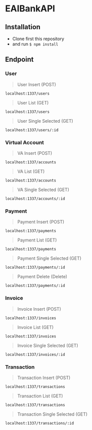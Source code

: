 # EAIBankAPI
## Installation
- Clone first this repository
- and run `$ npm install`

## Endpoint
### User
> User Insert (POST)
```
localhost:1337/users
```
> User List (GET)
```
localhost:1337/users
```
> User Single Selected (GET)
```
localhost:1337/users/:id
```
### Virtual Account
> VA Insert (POST)
```
localhost:1337/accounts
```
> VA List (GET)
```
localhost:1337/accounts
```
> VA Single Selected (GET)
```
localhost:1337/accounts/:id
```
### Payment
> Payment Insert (POST)
```
localhost:1337/payments
```
> Payment List (GET)
```
localhost:1337/payments
```
> Payment Single Selected (GET)
```
localhost:1337/payments/:id
```
> Payment Delete (Delete)
```
localhost:1337/payments/:id
```
### Invoice
> Invoice Insert (POST)
```
localhost:1337/invoices
```
> Invoice List (GET)
```
localhost:1337/invoices
```
> Invoice Single Selected (GET)
```
localhost:1337/invoices/:id
```
### Transaction
> Transaction Insert (POST)
```
localhost:1337/transactions
```
> Transaction List (GET)
```
localhost:1337/transactions
```
> Transaction Single Selected (GET)
```
localhost:1337/transactions/:id
```
